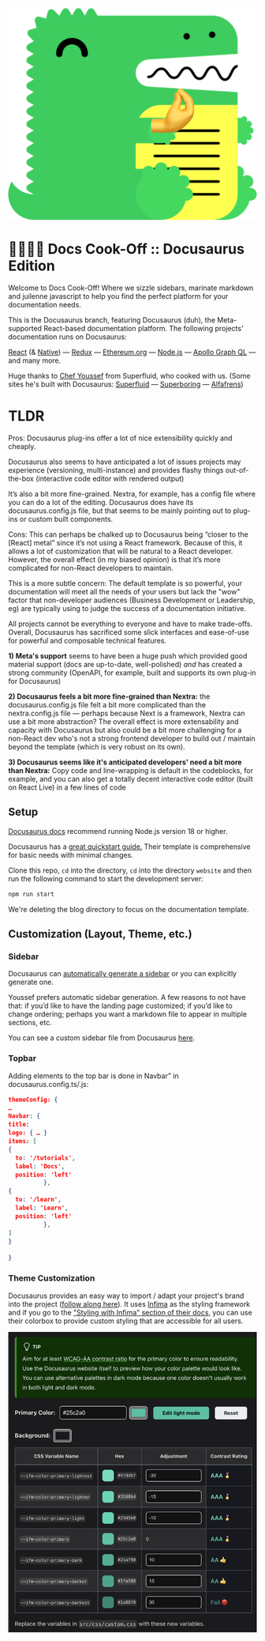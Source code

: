 ![promo header](./assets/docusaurus-logo-chefs-kiss.png)

# 👨‍🍳👨‍🍳 Docs Cook-Off :: Docusaurus Edition

​Welcome to Docs Cook-Off! Where we sizzle sidebars, marinate markdown and juilenne javascript to help you find the perfect platform for your documentation needs.

This is the Docusaurus branch, featuring Docusaurus (duh), the Meta-supported React-based documentation platform. The following projects' documentation runs on Docusaurus:

[React](https://react.dev/) (& [Native](https://reactnative.dev/)) — [Redux](https://redux.js.org/) — [Ethereum.org](https://ethereum.org/en/) — [Node.js](https://nodejs.dev/) — [Apollo Graph QL](apollographql.com/docs) — and many more.

Huge thanks to [Chef Youssef](https://x.com/youssefea_) from Superfluid, who cooked with us. (Some sites he's built with Docusaurus: [Superfluid](https://docs.superfluid.finance/) — [Superboring](https://docs.superboring.xyz/docs/intro) — [Alfafrens](https://docs.alfafrens.com/))

# TLDR

Pros: Docusaurus plug-ins offer a lot of nice extensibility quickly and cheaply.

Docusaurus also seems to have anticipated a lot of issues projects may experience (versioning, multi-instance) and provides flashy things out-of-the-box (interactive code editor with rendered output)

It’s also a bit more fine-grained. Nextra, for example, has a config file where you can do a lot of the editing. Docusaurus does have its docusaurus.config.js file, but that seems to be mainly pointing out to plug-ins or custom built components.

Cons: This can perhaps be chalked up to Docusaurus being “closer to the [React] metal” since it’s not using a React framework. Because of this, it allows a lot of customization that will be natural to a React developer. However, the overall effect (in my biased opinion) is that it’s more complicated for non-React developers to maintain.

This is a more subtle concern: The default template is so powerful, your documentation will meet all the needs of your users but lack the "wow" factor that non-developer audiences (Business Development or Leadership, eg) are typically using to judge the success of a documentation initiative.

All projects cannot be everything to everyone and have to make trade-offs. Overall, Docusaurus has sacrificed some slick interfaces and ease-of-use for powerful and composable technical features.


**1) Meta's support** seems to have been a huge push which provided good material support (docs are up-to-date, well-polished) *and* has created a strong community (OpenAPI, for example, built and supports its own plug-in for Docusaurus)

**2) Docusaurus feels a bit more fine-grained than Nextra:** the docusaurus.config.js file felt a bit more complicated than the nextra.config.js file — perhaps because Next is a framework, Nextra can use a bit more abstraction? The overall effect is more extensability and capacity with Docusaurus but also could be a bit more challenging for a non-React dev who's not a strong frontend developer to build out / maintain beyond the template (which is very robust on its own).

**3) Docusaurus seems like it's anticipated developers' need a bit more than Nextra:** Copy code and line-wrapping is default in the codeblocks, for example, and you can also get a totally decent interactive code editor (built on React Live) in a few lines of code


## Setup

[Docusaurus docs](https://docusaurus.io/docs/installation) recommend running Node.js version 18 or higher.

Docusaurus has a [great quickstart guide.](https://docusaurus.io/docs/installation) Their template is comprehensive for basic needs with minimal changes.

Clone this repo, `cd` into the directory, `cd` into the directory `website` and then run the following command to start the development server:

```bash
npm run start
```

We're deleting the blog directory to focus on the documentation template.

## Customization (Layout, Theme, etc.)

### Sidebar 
Docusaurus can [automatically generate a sidebar](https://docusaurus.io/docs/sidebar) or you can explicitly generate one.

Youssef prefers automatic sidebar generation. A few reasons to not have that: if you’d like to have the landing page customized; if you’d like to change ordering; perhaps you want a markdown file to appear in multiple sections, etc.

You can see a custom sidebar file from Docusaurus [here](https://github.com/facebook/docusaurus/blob/main/website/sidebars.ts).

### Topbar

Adding elements to the top bar is done in Navbar” in docusaurus.config.ts/.js:

```json
themeConfig: {
…
Navbar: {
title:
logo: { … }
items: [
{
  to: '/tutorials', 
  label: 'Docs', 
  position: 'left'
          },
{
  to: '/learn', 
  label: 'Learn', 
  position: 'left'
          },
]
}

}
```

### Theme Customization

Docusaurus provides an easy way to import / adapt your project's brand into the project ([follow along here](https://docusaurus.io/docs/styling-layout)). It uses [Infima](https://infima.dev/) as the styling framework and if you go to the ["Styling with Infima" section of their docs,](https://infima.dev/) you can use their colorbox to provide custom styling that are accessible for all users.

![Colorbox with Docusaurus](./assets/docusaurus-colorbox.png)

